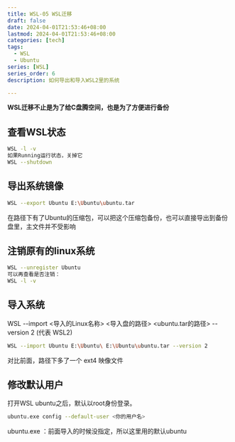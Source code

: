 ```yaml
---
title: WSL-05 WSL迁移
draft: false
date: 2024-04-01T21:53:46+08:00
lastmod: 2024-04-01T21:53:46+08:00
categories: [tech]
tags:
  - WSL
  - Ubuntu
series: [WSL]  
series_order: 6
description: 如何导出和导入WSL2里的系统

---
```


**WSL迁移不止是为了给C盘腾空间，也是为了方便进行备份**
## 查看WSL状态

```bash
WSL -l -v
如果Running运行状态，关掉它
WSL --shutdown
```

## 导出系统镜像

```bash
WSL --export Ubuntu E:\Ubuntu\ubuntu.tar
```

在路径下有了Ubuntu的压缩包，可以把这个压缩包备份，也可以直接导出到备份盘里，主文件并不受影响
## 注销原有的linux系统

```bash
WSL --unregister Ubuntu
可以再查看是否注销：
WSL -l -v
```

## 导入系统

WSL --import <导入的Linux名称> <导入盘的路径> <ubuntu.tar的路径> --version 2 (代表 WSL2)

```bash
WSL --import Ubuntu E:\Ubuntu\ E:\Ubuntu\ubuntu.tar --version 2
```

对比前面，路径下多了一个 ext4 映像文件
## 修改默认用户

打开WSL ubuntu之后，默认以root身份登录。

```bash
ubuntu.exe config --default-user <你的用户名>
```

ubuntu.exe ：前面导入的时候没指定，所以这里用的默认ubuntu


